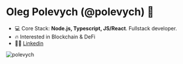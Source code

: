 <h1 align="left">Oleg Polevych (@polevych) 👋</h1>

- 💻 Core Stack: **Node.js, Typescript, JS/React**. Fullstack developer.
- 🔥 Interested in Blockchain & DeFi
- 👨‍💻 <a href="https://www.linkedin.com/in/oleg-polevich-87b1a0246"  target="blank">Linkedin</a> 

<p>&nbsp;<img align="left" src="https://github-readme-stats.vercel.app/api?username=polevych&show_icons=true&hide_title=true&count_private=true" alt="polevych" /></p>
